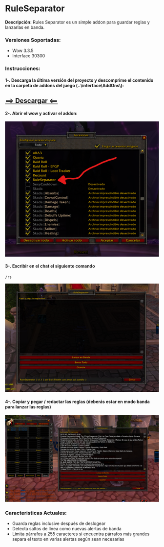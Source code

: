 # RuleSeparator

**Descripción:** Rules Separator es un simple addon para guardar reglas y lanzarlas en banda. 


### Versiones Soportadas:
- Wow 3.3.5
- Interface 30300

### Instrucciones:

#### 1-. Descarga la última versión del proyecto y descomprime el contenido en la carpeta de addons del juego (..\interface\AddOns\\):
## [==> Descargar <==](https://github.com/luispastendev/RuleSeparator/releases/download/v1.1/RuleSeparator.zip)

#### 2-. Abrir el wow y activar el addon:
![Activar addon](/screenshots/img1.png "Activar Addon")

#### 3-. Escribir en el chat el siguiente comando
```
/rs
```
![Mostrar addon](/screenshots/img2.png "Mostrar Addon")

#### 4-. Copiar y pegar / redactar las reglas (deberás estar en modo banda para lanzar las reglas)
![Usar addon](/screenshots/img3.png "Usar Addon")


### Caracteristicas Actuales:
- Guarda reglas inclusive después de deslogear
- Detecta saltos de línea como nuevas alertas de banda
- Limita párrafos a 255 caracteres si encuentra párrafos más grandes separa el texto en varias alertas según sean necesarias 


